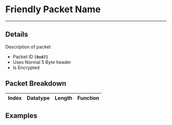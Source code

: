 # Friendly Packet Name #

---


## Details ##

Description of packet
  * Packet ID **`[0x67]`**
  * Uses Normal 5 Byte header
  * Is Encrypted

## Packet Breakdown ##
| Index | Datatype | Length | Function |
|:------|:---------|:-------|:---------|

## Examples ##